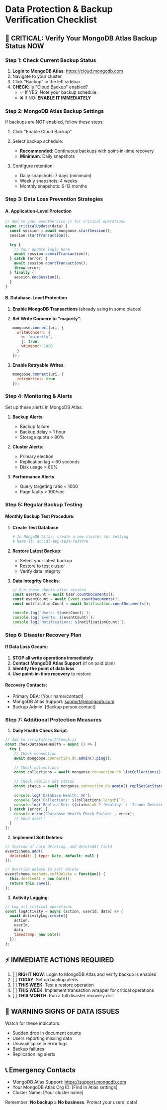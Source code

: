 # Data Protection & Backup Verification Checklist

## 🚨 CRITICAL: Verify Your MongoDB Atlas Backup Status NOW

### Step 1: Check Current Backup Status

1. **Login to MongoDB Atlas**: https://cloud.mongodb.com
2. Navigate to your cluster
3. Click "Backup" in the left sidebar
4. **CHECK**: Is "Cloud Backup" enabled? 
   - ✅ If YES: Note your backup schedule
   - ❌ If NO: **ENABLE IT IMMEDIATELY**

### Step 2: MongoDB Atlas Backup Settings

If backups are NOT enabled, follow these steps:

1. Click "Enable Cloud Backup"
2. Select backup schedule:
   - **Recommended**: Continuous backups with point-in-time recovery
   - **Minimum**: Daily snapshots

3. Configure retention:
   - Daily snapshots: 7 days (minimum)
   - Weekly snapshots: 4 weeks
   - Monthly snapshots: 6-12 months

### Step 3: Data Loss Prevention Strategies

#### A. Application-Level Protection

```javascript
// Add to your eventService.js for critical operations
async criticalUpdate(data) {
  const session = await mongoose.startSession();
  session.startTransaction();
  
  try {
    // Your update logic here
    await session.commitTransaction();
  } catch (error) {
    await session.abortTransaction();
    throw error;
  } finally {
    session.endSession();
  }
}
```

#### B. Database-Level Protection

1. **Enable MongoDB Transactions** (already using in some places)
2. **Set Write Concern to "majority"**:
   ```javascript
   mongoose.connect(uri, {
     writeConcern: {
       w: 'majority',
       j: true,
       wtimeout: 1000
     }
   });
   ```

3. **Enable Retryable Writes**:
   ```javascript
   mongoose.connect(uri, {
     retryWrites: true
   });
   ```

### Step 4: Monitoring & Alerts

Set up these alerts in MongoDB Atlas:

1. **Backup Alerts**:
   - Backup failure
   - Backup delay > 1 hour
   - Storage quota > 80%

2. **Cluster Alerts**:
   - Primary election
   - Replication lag > 60 seconds
   - Disk usage > 80%

3. **Performance Alerts**:
   - Query targeting ratio < 1000
   - Page faults > 100/sec

### Step 5: Regular Backup Testing

#### Monthly Backup Test Procedure:

1. **Create Test Database**:
   ```bash
   # In MongoDB Atlas, create a new cluster for testing
   # Name it: social-app-test-restore
   ```

2. **Restore Latest Backup**:
   - Select your latest backup
   - Restore to test cluster
   - Verify data integrity

3. **Data Integrity Checks**:
   ```javascript
   // Run these checks after restore
   const userCount = await User.countDocuments();
   const eventCount = await Event.countDocuments();
   const notificationCount = await Notification.countDocuments();
   
   console.log(`Users: ${userCount}`);
   console.log(`Events: ${eventCount}`);
   console.log(`Notifications: ${notificationCount}`);
   ```

### Step 6: Disaster Recovery Plan

#### If Data Loss Occurs:

1. **STOP all write operations immediately**
2. **Contact MongoDB Atlas Support** (if on paid plan)
3. **Identify the point of data loss**
4. **Use point-in-time recovery** to restore

#### Recovery Contacts:
- Primary DBA: [Your name/contact]
- MongoDB Atlas Support: support@mongodb.com
- Backup Admin: [Backup person contact]

### Step 7: Additional Protection Measures

1. **Daily Health Check Script**:
```javascript
// Add to scripts/healthCheck.js
const checkDatabaseHealth = async () => {
  try {
    // Check connection
    await mongoose.connection.db.admin().ping();
    
    // Check collections
    const collections = await mongoose.connection.db.listCollections().toArray();
    
    // Check replica set status
    const status = await mongoose.connection.db.admin().replSetGetStatus();
    
    console.log('Database Health: OK');
    console.log(`Collections: ${collections.length}`);
    console.log(`Replica Set: ${status.ok ? 'Healthy' : 'Issues Detected'}`);
  } catch (error) {
    console.error('Database Health Check Failed:', error);
    // Send alert!
  }
};
```

2. **Implement Soft Deletes**:
```javascript
// Instead of hard deleting, add deletedAt field
eventSchema.add({
  deletedAt: { type: Date, default: null }
});

// Override delete to soft delete
eventSchema.methods.softDelete = function() {
  this.deletedAt = new Date();
  return this.save();
};
```

3. **Activity Logging**:
```javascript
// Log all critical operations
const logActivity = async (action, userId, data) => {
  await ActivityLog.create({
    action,
    userId,
    data,
    timestamp: new Date()
  });
};
```

## ⚡ IMMEDIATE ACTIONS REQUIRED

1. [ ] **RIGHT NOW**: Login to MongoDB Atlas and verify backup is enabled
2. [ ] **TODAY**: Set up backup alerts
3. [ ] **THIS WEEK**: Test a restore operation
4. [ ] **THIS WEEK**: Implement transaction wrapper for critical operations
5. [ ] **THIS MONTH**: Run a full disaster recovery drill

## 🔴 WARNING SIGNS OF DATA ISSUES

Watch for these indicators:
- Sudden drop in document counts
- Users reporting missing data
- Unusual spike in error logs
- Backup failures
- Replication lag alerts

## 📞 Emergency Contacts

- MongoDB Atlas Support: https://support.mongodb.com
- Your MongoDB Atlas Org ID: [Find in Atlas settings]
- Cluster Name: [Your cluster name]

Remember: **No backup = No business**. Protect your users' data!